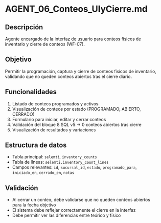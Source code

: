 # AGENT_06_Conteos_UIyCierre.md

## Descripción
Agente encargado de la interfaz de usuario para conteos físicos de inventario y cierre de conteos (WF-07).

## Objetivo
Permitir la programación, captura y cierre de conteos físicos de inventario, validando que no queden conteos abiertos tras el cierre diario.

## Funcionalidades
1. Listado de conteos programados y activos
2. Visualización de conteos por estado (PROGRAMADO, ABIERTO, CERRADO)
3. Formulario para iniciar, editar y cerrar conteos
4. Validación del bloque 8 SQL v5 → 0 conteos abiertos tras cierre
5. Visualización de resultados y variaciones

## Estructura de datos
- Tabla principal: `selemti.inventory_counts`
- Tabla de líneas: `selemti.inventory_count_lines`
- Campos relevantes: `id`, `sucursal_id`, `estado`, `programado_para`, `iniciado_en`, `cerrado_en`, `notas`

## Validación
- Al cerrar un conteo, debe validarse que no queden conteos abiertos para la fecha objetivo
- El sistema debe reflejar correctamente el cierre en la interfaz
- Debe permitir ver las diferencias entre teórico y físico